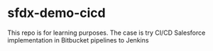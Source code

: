 # sfdx-demo-cicd
This repo is for learning purposes. The case is try CI/CD Salesforce implementation in Bitbucket pipelines to Jenkins
